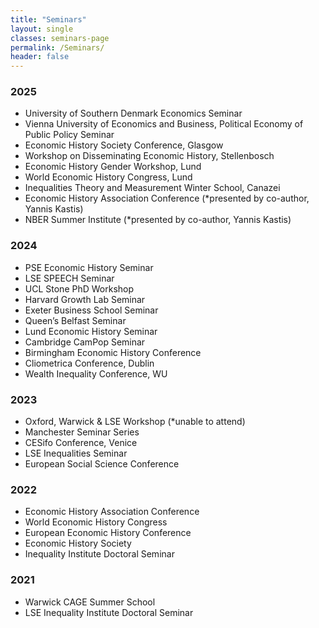```yaml
---
title: "Seminars"
layout: single
classes: seminars-page
permalink: /Seminars/
header: false
---
```


  
### 2025
- University of Southern Denmark Economics Seminar
- Vienna University of Economics and Business, Political Economy of Public Policy Seminar
- Economic History Society Conference, Glasgow
- Workshop on Disseminating Economic History, Stellenbosch
- Economic History Gender Workshop, Lund  
- World Economic History Congress, Lund
- Inequalities Theory and Measurement Winter School, Canazei
- Economic History Association Conference (*presented by co-author, Yannis Kastis)
- NBER Summer Institute (*presented by co-author, Yannis Kastis)
 
### 2024
- PSE Economic History Seminar  
- LSE SPEECH Seminar  
- UCL Stone PhD Workshop
- Harvard Growth Lab Seminar  
- Exeter Business School Seminar
- Queen’s Belfast Seminar
- Lund Economic History Seminar
- Cambridge CamPop Seminar  
- Birmingham Economic History Conference  
- Cliometrica Conference, Dublin
- Wealth Inequality Conference, WU

### 2023
- Oxford, Warwick & LSE Workshop (*unable to attend) 
- Manchester Seminar Series  
- CESifo Conference, Venice  
- LSE Inequalities Seminar  
- European Social Science Conference

### 2022
- Economic History Association Conference
- World Economic History Congress  
- European Economic History Conference  
- Economic History Society  
- Inequality Institute Doctoral Seminar  

### 2021
- Warwick CAGE Summer School  
- LSE Inequality Institute Doctoral Seminar  

